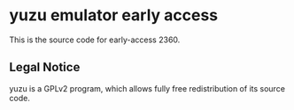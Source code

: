 yuzu emulator early access
=============

This is the source code for early-access 2360.

## Legal Notice

yuzu is a GPLv2 program, which allows fully free redistribution of its source code.
